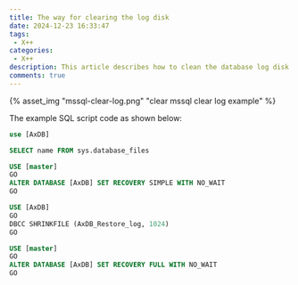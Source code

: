 ```yaml
---
title: The way for clearing the log disk
date: 2024-12-23 16:33:47
tags:
 - X++
categories:
 - X++
description: This article describes how to clean the database log disk
comments: true
---
```


{% asset_img "mssql-clear-log.png" "clear mssql clear log example" %}

The example SQL script code as shown below:

```sql
use [AxDB]

SELECT name FROM sys.database_files

USE [master]
GO
ALTER DATABASE [AxDB] SET RECOVERY SIMPLE WITH NO_WAIT
GO

USE [AxDB]
GO
DBCC SHRINKFILE (AxDB_Restore_log, 1024)
GO

USE [master]
GO
ALTER DATABASE [AxDB] SET RECOVERY FULL WITH NO_WAIT
GO
```